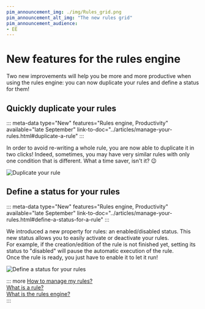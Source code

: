 ```yaml
---
pim_announcement_img: ./img/Rules_grid.png
pim_announcement_alt_img: "The new rules grid"
pim_announcement_audience:
- EE
---
```


# New features for the rules engine

Two new improvements will help you be more and more productive when using the rules engine: you can now duplicate your rules and define a status for them!

## Quickly duplicate your rules
::: meta-data type="New" features="Rules engine, Productivity" available="late September" link-to-doc="../articles/manage-your-rules.html#duplicate-a-rule"
:::

In order to avoid re-writing a whole rule, you are now able to duplicate it in two clicks! Indeed, sometimes, you may have very similar rules with only one condition that is different. What a time saver, isn't it? :wink:

![Duplicate your rule](../img/Rules_Duplicate.png)

## Define a status for your rules
::: meta-data type="New" features="Rules engine, Productivity" available="late September" link-to-doc="../articles/manage-your-rules.html#define-a-status-for-a-rule"
:::

We introduced a new property for rules: an enabled/disabled status. This new status allows you to easily activate or deactivate your rules.  
For example, if the creation/edition of the rule is not finished yet, setting its status to "disabled" will pause the automatic execution of the rule.  
Once the rule is ready, you just have to enable it to let it run!

![Define a status for your rules](../img/Rules_Status.png)

::: more
[How to manage my rules?](../articles/manage-your-rules.html)  
[What is a rule?](../articles/what-is-a-rule.html)  
[What is the rules engine?](../articles/get-started-with-the-rules-engine.html)   
:::

